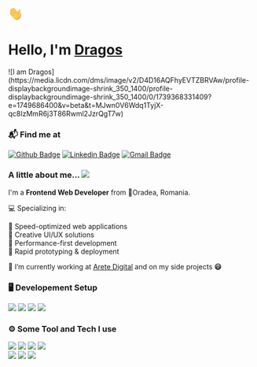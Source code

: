 <img width="30px" margin="0px" src="https://raw.githubusercontent.com/ABSphreak/ABSphreak/master/gifs/Hi.gif">
<h1>Hello, I'm <a href="https://github.com/dragoshodisan">Dragos</a></h1>
</h1>
![I am Dragos](https://media.licdn.com/dms/image/v2/D4D16AQFhyEVTZBRVAw/profile-displaybackgroundimage-shrink_350_1400/profile-displaybackgroundimage-shrink_350_1400/0/1739368331409?e=1749686400&v=beta&t=MJwn0V6Wdq1TyjX-qc8IzMmR6j3T86Rwml2JzrQgT7w)

### 📬 Find me at
[![Github Badge](http://img.shields.io/badge/-Github-black?style=flat-square&logo=github&link=https://github.com/dragoshodisan/)](https://github.com/dragoshodisan/) 
[![Linkedin Badge](https://img.shields.io/badge/-LinkedIn-blue?style=flat-square&logo=Linkedin&logoColor=white&link=https://www.linkedin.com/in/dragoshodisan/)](https://www.linkedin.com/in/dragoshodisan/)
[![Gmail Badge](https://img.shields.io/badge/-Gmail-d14836?style=flat-square&logo=Gmail&logoColor=white&link=mailto:dragoshodisann@gmail.com)](mailto:dragoshodisann@gmail.com)

### A little about me...  <img src="https://media.giphy.com/media/VgCDAzcKvsR6OM0uWg/giphy.gif" width="50"> 
I'm a **Frontend Web Developer** from 📍Oradea, Romania. 

💻 Specializing in:

🎯 Speed-optimized web applications<br>
🎯 Creative UI/UX solutions<br>
🎯 Performance-first development<br>
🎯 Rapid prototyping & deployment

🔭 I’m currently working at <a href="https://www.linkedin.com/company/arete-digital-ca/">Arete Digital</a> and on my side projects **😃**

### 🖥️ Developement Setup
<img src="https://img.shields.io/badge/Arch_Linux-1793D1?style=for-the-badge&logo=arch-linux&logoColor=white"> <img src="https://img.shields.io/badge/NeoVim-%2357A143.svg?&style=for-the-badge&logo=neovim&logoColor=white"> <img src="https://img.shields.io/badge/VSCode-0078D4?style=for-the-badge&logo=visual%20studio%20code&logoColor=white"> <img src="https://img.shields.io/badge/alacritty-F46D01?style=for-the-badge&logo=alacritty&logoColor=white">

### ⚙️ Some Tool and Tech I use

<code><img src="https://img.shields.io/badge/HTML-grey?style=for-the-badge&logo=HTML5"></code>
<code><img src="https://img.shields.io/badge/CSS-grey?style=for-the-badge&logo=CSS3"></code>
<code><img src="https://img.shields.io/badge/tailwind%20CSS-gray?style=for-the-badge&logo=tailwind-css"></code>
<code><img src="https://img.shields.io/badge/SCSS-gray?style=for-the-badge&logo=sass"></code><br>
<code><img src="https://img.shields.io/badge/JAVASCRIPT-grey?style=for-the-badge&logo=javascript"></code>
<code><img src="https://img.shields.io/badge/TYPESCRIPT-gray?style=for-the-badge&logo=Typescript"></code>
<code><img src="https://img.shields.io/badge/REACT-gray?style=for-the-badge&logo=react"></code>


